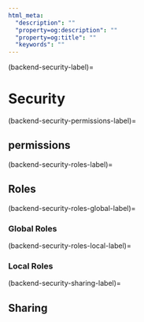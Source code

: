 ```yaml
---
html_meta:
  "description": ""
  "property=og:description": ""
  "property=og:title": ""
  "keywords": ""
---
```


(backend-security-label)=

# Security


(backend-security-permissions-label)=

## permissions


(backend-security-roles-label)=

## Roles


(backend-security-roles-global-label)=

### Global Roles


(backend-security-roles-local-label)=

### Local Roles


(backend-security-sharing-label)=

## Sharing

